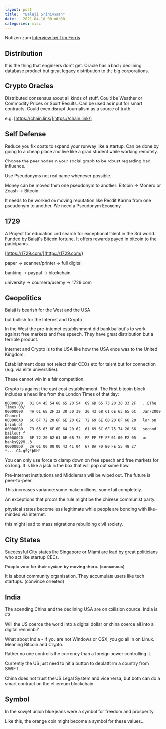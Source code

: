 ```yaml
---
layout: post
title:  "Balaji Srinivasan"
date:   2021-04-10 08:00:00
categories: misc
---
```


Notizen zum [Interview bei Tim Ferris](https://tim.blog/2021/03/24/balaji-srinivasan/)

## Distribution

It is the thing that engineers don't get. Oracle has a bad / declining database product but great legacy distribution to the big corporations.


## Crypto Oracles

Distributed consensus about all kinds of stuff. Could be Weather or Commodity Prices or Sport Results. Can be used as input for smart contracts. Could even disrupt Journalism as a source of truth.

e.g. [https://chain.link/](https://chain.link/)


## Self Defense

Reduce you fix costs to expand your runway like a startup. Can be done by going to a cheap place and live like a grad student while working remotely.

Choose the peer nodes in your social graph to be robust regarding bad influence.

Use Pseudonyms not real name whenever possible.

Money can be moved from one pseudonym to another: Bitcoin -> Monero or Zcash -> Bitcoin.

It needs to be worked on moving reputation like Reddit Karma from one pseudonym to another. We need a Pseudonym Economy.


## 1729

A Project for education and search for exceptional talent in the 3rd world. Funded by Balaji's Bitcoin fortune. It offers rewards payed in bitcoin to the paticipants.

[https://1729.com/](https://1729.com/)

paper -> scanner/printer -> full digital

banking -> paypal -> blockchain

university -> coursera/udemy -> 1729.com


## Geopolitics

Balaji is bearish for the West and the USA

but bullish for the Internet and Crypto

In the West the pre-internet establishment did bank bailout's to work against free markets and free speech. They have great distribution but a terrible product.

Internet and Crypto is to the USA like how the USA once was to the United Kingdom.

Establishment does not select their CEOs etc for talent but for connection (e.g. via elite universities).

These cannot win in a fair competition.

Crypto is against the east cost establishment. The First bitcoin block includes a head line from the London Times of that day:

```
00000080   01 04 45 54 68 65 20 54  69 6D 65 73 20 30 33 2F   ..EThe Times 03/
00000090   4A 61 6E 2F 32 30 30 39  20 43 68 61 6E 63 65 6C   Jan/2009 Chancel
000000A0   6C 6F 72 20 6F 6E 20 62  72 69 6E 6B 20 6F 66 20   lor on brink of 
000000B0   73 65 63 6F 6E 64 20 62  61 69 6C 6F 75 74 20 66   second bailout f
000000C0   6F 72 20 62 61 6E 6B 73  FF FF FF FF 01 00 F2 05   or banksÿÿÿÿ..ò.
000000D0   2A 01 00 00 00 43 41 04  67 8A FD B0 FE 55 48 27   *....CA.gŠý°þUH'
```

You can only use force to clamp down on free speech and free markets for so long. It is like a jack in the box that will pop out some how.

Pre-Internet institutions and Middleman will be wiped out. The future is peer-to-peer.

This increases variance: some make millions, some fail completely.

An exceptions that proofs the rule might be the chinese communist party.

physical states become less legitimate while people are bonding with like-minded via internet.

this might lead to mass migrations rebuilding civil society.


## City States

Successful City states like Singapore or Miami are lead by great politicians who act like startup CEOs.

People vote for their system by moving there. (consensus)

It is about community organisation. They accumulate users like tech startups. (convince oriented)


## India

The acending China and the declining USA are on collision cource. India is #3

Will the US coerce the world into a digital dollar or china coerce all into a digital renminbi?

What about India - If you are not Windows or OSX, you go all in on Linux. Meaning Bitcoin and Crypto.
 
Rather no one controlls the currency than a foreign power controlling it. 

Currently the US just need to hit a button to deplatform a country from SWIFT.

China does not trust the US Legal System and vice versa, but both can do a smart contract on the ethereum blockchain.


## Symbol

In the sowjet union blue jeans were a symbol for freedom and prosperity.

Like this, the orange coin might become a symbol for these values...


